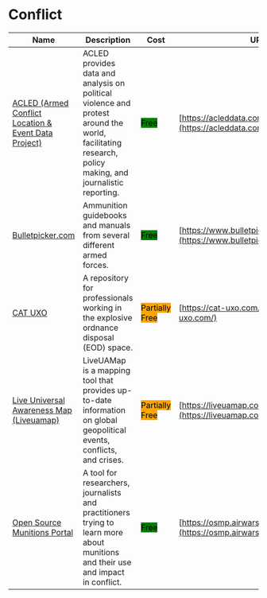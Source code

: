 # Conflict

| Name                                                                       | Description                                                                                                                                            | Cost                                                         | URL                                                                                |
| -------------------------------------------------------------------------- | ------------------------------------------------------------------------------------------------------------------------------------------------------ | ------------------------------------------------------------ | ---------------------------------------------------------------------------------- |
| [ACLED (Armed Conflict Location & Event Data Project)](../../tools/acled/) | ACLED provides data and analysis on political violence and protest around the world, facilitating research, policy making, and journalistic reporting. | <mark style="background-color:green;">Free</mark>            | [https://acleddata.com/](https://acleddata.com/)                                   |
| [Bulletpicker.com](../../tools/bulletpicker.com/)                          | Ammunition guidebooks and manuals from several different armed forces.                                                                                 | <mark style="background-color:green;">Free</mark>            | [https://www.bulletpicker.com/index.html](https://www.bulletpicker.com/index.html) |
| [CAT UXO](../../tools/cat-uxo/)                                            | A repository for professionals working in the explosive ordnance disposal (EOD) space.                                                                 | <mark style="background-color:orange;">Partially Free</mark> | [https://cat-uxo.com/](https://cat-uxo.com/)                                       |
| [Live Universal Awareness Map (Liveuamap)](../../tools/liveuamap/)         | LiveUAMap is a mapping tool that provides up-to-date information on global geopolitical events, conflicts, and crises.                                 | <mark style="background-color:orange;">Partially Free</mark> | [https://liveuamap.com/](https://liveuamap.com/)                                   |
| [Open Source Munitions Portal](../../tools/open-source-munitions-portal/)  | A tool for researchers, journalists and practitioners trying to learn more about munitions and their use and impact in conflict.                       | <mark style="background-color:green;">Free</mark>            | [https://osmp.airwars.org/](https://osmp.airwars.org/)                             |
